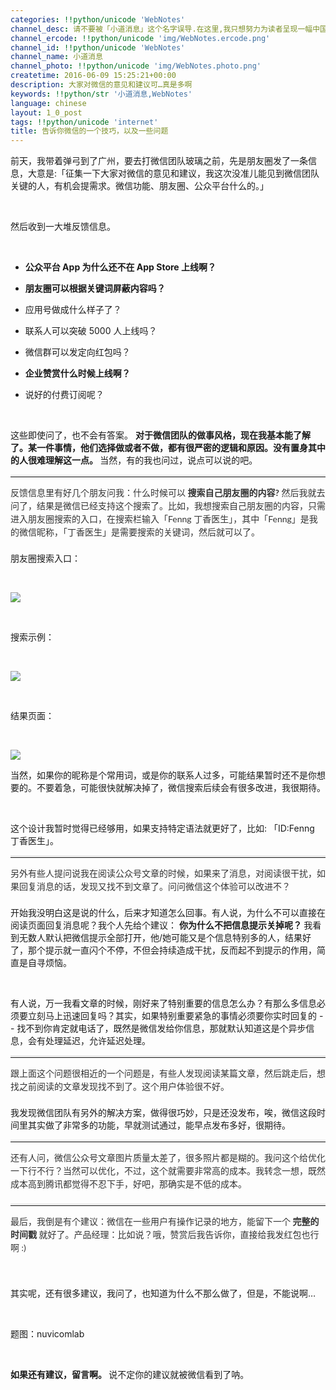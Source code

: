 ```yaml
---
categories: !!python/unicode 'WebNotes'
channel_desc: 请不要被「小道消息」这个名字误导.在这里,我只想努力为读者呈现一幅中国互联网的清明上河图.
channel_ercode: !!python/unicode 'img/WebNotes.ercode.png'
channel_id: !!python/unicode 'WebNotes'
channel_name: 小道消息
channel_photo: !!python/unicode 'img/WebNotes.photo.png'
createtime: 2016-06-09 15:25:21+00:00
description: 大家对微信的意见和建议可…真是多啊
keywords: !!python/str '小道消息,WebNotes'
language: chinese
layout: 1_0_post
tags: !!python/unicode 'internet'
title: 告诉你微信的一个技巧，以及一些问题
---
```

<div class="rich_media_content" id="js_content">
<p>
<span class="author-d-4z65zz66zl57z75zyiz66zfr2fz87zwz89znujenz75zfz86zz85zvsz89zz69zioz87zfz74zz72zz78zxz77zjz72zpz72zorz83zpz66z9">
          前天，我带着弹弓到了广州，要去打微信团队玻璃之前，先是朋友圈发了一条信息，大意是:「征集一下大家对微信的意见和建议，我这次没准儿能见到微信团队关键的人，有机会提需求。微信功能、朋友圈、公众平台什么的。」
         </span>
</p>
<p>
<span class="author-d-4z65zz66zl57z75zyiz66zfr2fz87zwz89znujenz75zfz86zz85zvsz89zz69zioz87zfz74zz72zz78zxz77zjz72zpz72zorz83zpz66z9">
<br/>
</span>
</p>
<p>
<span class="author-d-4z65zz66zl57z75zyiz66zfr2fz87zwz89znujenz75zfz86zz85zvsz89zz69zioz87zfz74zz72zz78zxz77zjz72zpz72zorz83zpz66z9">
          然后收到一大堆反馈信息。
         </span>
</p>
<p>
<span class="author-d-4z65zz66zl57z75zyiz66zfr2fz87zwz89znujenz75zfz86zz85zvsz89zz69zioz87zfz74zz72zz78zxz77zjz72zpz72zorz83zpz66z9">
<br/>
</span>
</p>
<ul class="list-paddingleft-2" style="list-style-type: disc;">
<li>
<p>
<strong>
<span class="author-d-4z65zz66zl57z75zyiz66zfr2fz87zwz89znujenz75zfz86zz85zvsz89zz69zioz87zfz74zz72zz78zxz77zjz72zpz72zorz83zpz66z9">
             公众平台 App 为什么还不在 App Store 上线啊？
            </span>
</strong>
</p>
</li>
<li>
<p>
<strong>
            朋友圈可以根据关键词屏蔽内容吗？
           </strong>
</p>
</li>
<li>
<p>
           应用号做成什么样子了？
           <br/>
</p>
</li>
<li>
<p>
           联系人可以突破 5000 人上线吗？
          </p>
</li>
<li>
<p>
           微信群可以发定向红包吗？
          </p>
</li>
<li>
<p>
<strong>
            企业赞赏什么时候上线啊？
           </strong>
</p>
</li>
<li>
<p>
           说好的付费订阅呢？
          </p>
</li>
</ul>
<p>
<br/>
</p>
<p>
         这些即使问了，也不会有答案。
         <b>
          对于微信团队的做事风格，现在我基本能了解了。某一件事情，他们选择做或者不做，都有很严密的逻辑和原因。没有置身其中的人很难理解这一点。
         </b>
         当然，有的我也问过，说点可以说的吧。
        </p>
<hr style="font-family: Lato, Helvetica, Arial, freesans, clean, sans-serif; border-right-width: 0px; border-bottom-width: 0px; border-left-width: 0px; border-top-style: solid; border-top-color: rgb(234, 234, 234); height: 1px; margin-top: 1em; margin-bottom: 1em; color: rgb(51, 51, 51); white-space: normal;"/>
<p style="font-family: Lato, Helvetica, Arial, freesans, clean, sans-serif; border: 0px; margin-top: 1em; margin-bottom: 1.5em; outline: 0px; line-height: 1.5em; color: rgb(51, 51, 51); white-space: normal;">
<span style="">
          反馈信息里有好几个朋友问我：什么时候可以
         </span>
<strong style="">
          搜索自己朋友圈的内容?
         </strong>
<span style="">
          然后我就去问了，结果是微信已经支持这个搜索了。比如，我想搜索自己朋友圈的内容，只需进入朋友圈搜索的入口，在搜索栏输入「Fenng 丁香医生」，其中「Fenng」是我的微信昵称，「丁香医生」是需要搜索的关键词，然后就可以了。
         </span>
</p>
<p>
<span class="author-d-4z65zz66zl57z75zyiz66zfr2fz87zwz89znujenz75zfz86zz85zvsz89zz69zioz87zfz74zz72zz78zxz77zjz72zpz72zorz83zpz66z9">
          朋友圈搜索入口：
         </span>
</p>
<p>
<span class="author-d-4z65zz66zl57z75zyiz66zfr2fz87zwz89znujenz75zfz86zz85zvsz89zz69zioz87zfz74zz72zz78zxz77zjz72zpz72zorz83zpz66z9">
<br/>
</span>
</p>
<p>
<span class="author-d-4z65zz66zl57z75zyiz66zfr2fz87zwz89znujenz75zfz86zz85zvsz89zz69zioz87zfz74zz72zz78zxz77zjz72zpz72zorz83zpz66z9">
<img data-ratio="0.6187050359712231" data-s="300,640" data-src="" data-type="jpeg" data-w="" src="{{ '/img/ow5rEn8QGlGVKxxAWkXqbXc98odDEgLa9nic439fFRw2qZbO6SqucFkv6xOAGqgzgOOON5sqhGICGQEKrf8YicdA.jpeg' | prepend: site.img | replace: '//','/' }}"/>
<br/>
</span>
</p>
<p>
<span class="author-d-4z65zz66zl57z75zyiz66zfr2fz87zwz89znujenz75zfz86zz85zvsz89zz69zioz87zfz74zz72zz78zxz77zjz72zpz72zorz83zpz66z9">
<br/>
</span>
</p>
<p>
<span class="author-d-4z65zz66zl57z75zyiz66zfr2fz87zwz89znujenz75zfz86zz85zvsz89zz69zioz87zfz74zz72zz78zxz77zjz72zpz72zorz83zpz66z9">
          搜索示例：
         </span>
</p>
<p>
<span class="author-d-4z65zz66zl57z75zyiz66zfr2fz87zwz89znujenz75zfz86zz85zvsz89zz69zioz87zfz74zz72zz78zxz77zjz72zpz72zorz83zpz66z9">
<br/>
</span>
</p>
<p>
<img data-ratio="0.41906474820143885" data-s="300,640" data-src="" data-type="jpeg" data-w="" src="{{ '/img/ow5rEn8QGlGVKxxAWkXqbXc98odDEgLasUlxXFibw3gvCvQrsjNbvWukialcyO1269jaDDD4GAZKc0Sw1GpQXMibA.jpeg' | prepend: site.img | replace: '//','/' }}"/>
<br/>
</p>
<p>
<br/>
</p>
<p>
<span class="author-d-4z65zz66zl57z75zyiz66zfr2fz87zwz89znujenz75zfz86zz85zvsz89zz69zioz87zfz74zz72zz78zxz77zjz72zpz72zorz83zpz66z9">
          结果页面：
         </span>
</p>
<p>
<span class="author-d-4z65zz66zl57z75zyiz66zfr2fz87zwz89znujenz75zfz86zz85zvsz89zz69zioz87zfz74zz72zz78zxz77zjz72zpz72zorz83zpz66z9">
<br/>
</span>
</p>
<p>
<span class="author-d-4z65zz66zl57z75zyiz66zfr2fz87zwz89znujenz75zfz86zz85zvsz89zz69zioz87zfz74zz72zz78zxz77zjz72zpz72zorz83zpz66z9">
<img data-ratio="0.9676258992805755" data-s="300,640" data-src="" data-type="jpeg" data-w="" src="{{ '/img/ow5rEn8QGlGVKxxAWkXqbXc98odDEgLaQOmcPLtquI0Gia0skt9VHzZn2OKHrFZ9jyMb6EVWkZUWN2eGxsfNjfA.jpeg' | prepend: site.img | replace: '//','/' }}"/>
<br/>
</span>
</p>
<p>
<span class="author-d-4z65zz66zl57z75zyiz66zfr2fz87zwz89znujenz75zfz86zz85zvsz89zz69zioz87zfz74zz72zz78zxz77zjz72zpz72zorz83zpz66z9">
          当然，如果你的昵称是个常用词，或是你的联系人过多，可能结果暂时还不是你想要的。不要着急，可能很快就解决掉了，微信搜索后续会有很多改进，我很期待。
         </span>
</p>
<p>
<span class="author-d-4z65zz66zl57z75zyiz66zfr2fz87zwz89znujenz75zfz86zz85zvsz89zz69zioz87zfz74zz72zz78zxz77zjz72zpz72zorz83zpz66z9">
<br/>
</span>
</p>
<p>
<span class="author-d-4z65zz66zl57z75zyiz66zfr2fz87zwz89znujenz75zfz86zz85zvsz89zz69zioz87zfz74zz72zz78zxz77zjz72zpz72zorz83zpz66z9">
          这个设计我暂时觉得已经够用，如果支持特定语法就更好了，比如: 「ID:Fenng 丁香医生」。
         </span>
</p>
<hr style="font-family: Lato, Helvetica, Arial, freesans, clean, sans-serif; border-right-width: 0px; border-bottom-width: 0px; border-left-width: 0px; border-top-style: solid; border-top-color: rgb(234, 234, 234); height: 1px; margin-top: 1em; margin-bottom: 1em; color: rgb(51, 51, 51); white-space: normal;"/>
<p style="font-family: Lato, Helvetica, Arial, freesans, clean, sans-serif; border: 0px; margin-top: 1em; margin-bottom: 1.5em; outline: 0px; line-height: 1.5em; color: rgb(51, 51, 51); white-space: normal;">
<span style="">
          另外有些人提问说我在阅读公众号文章的时候，如果来了消息，对阅读很干扰，如果回复消息的话，发现又找不到文章了。问问微信这个体验可以改进不？
         </span>
</p>
<p>
<span class="author-d-4z65zz66zl57z75zyiz66zfr2fz87zwz89znujenz75zfz86zz85zvsz89zz69zioz87zfz74zz72zz78zxz77zjz72zpz72zorz83zpz66z9">
          开始我没明白这是说的什么，后来才知道怎么回事。有人说，为什么不可以直接在阅读页面回复消息呢？我个人先给个建议：
          <strong>
           你为什么不把信息提示关掉呢？
          </strong>
          我看到无数人默认把微信提示全部打开，他/她可能又是个信息特别多的人，结果好了，那个提示就一直闪个不停，不但会持续造成干扰，反而起不到提示的作用，简直是自寻烦恼。
         </span>
</p>
<p>
<span class="author-d-4z65zz66zl57z75zyiz66zfr2fz87zwz89znujenz75zfz86zz85zvsz89zz69zioz87zfz74zz72zz78zxz77zjz72zpz72zorz83zpz66z9">
<br/>
</span>
</p>
<p>
<span class="author-d-4z65zz66zl57z75zyiz66zfr2fz87zwz89znujenz75zfz86zz85zvsz89zz69zioz87zfz74zz72zz78zxz77zjz72zpz72zorz83zpz66z9">
          有人说，万一我看文章的时候，刚好来了特别重要的信息怎么办？有那么多信息必须要立刻马上迅速回复吗？其实，如果特别重要紧急的事情必须要你实时回复的 -- 找不到你肯定就电话了，既然是微信发给你信息，那就默认知道这是个异步信息，会有处理延迟，允许延迟处理。
         </span>
</p>
<hr style="font-family: Lato, Helvetica, Arial, freesans, clean, sans-serif; border-right-width: 0px; border-bottom-width: 0px; border-left-width: 0px; border-top-style: solid; border-top-color: rgb(234, 234, 234); height: 1px; margin-top: 1em; margin-bottom: 1em; color: rgb(51, 51, 51); white-space: normal;"/>
<p style="font-family: Lato, Helvetica, Arial, freesans, clean, sans-serif; border: 0px; margin-top: 1em; margin-bottom: 1.5em; outline: 0px; line-height: 1.5em; color: rgb(51, 51, 51); white-space: normal;">
<span style="">
          跟上面这个问题很相近的一个问题是，有些人发现阅读某篇文章，然后跳走后，想找之前阅读的文章发现找不到了。这个用户体验很不好。
         </span>
</p>
<p>
<span class="author-d-4z65zz66zl57z75zyiz66zfr2fz87zwz89znujenz75zfz86zz85zvsz89zz69zioz87zfz74zz72zz78zxz77zjz72zpz72zorz83zpz66z9">
          我发现微信团队有另外的解决方案，做得很巧妙，只是还没发布，唉，微信这段时间里其实做了非常多的功能，早就测试通过，能早点发布多好，很期待。
         </span>
</p>
<hr style="font-family: Lato, Helvetica, Arial, freesans, clean, sans-serif; border-right-width: 0px; border-bottom-width: 0px; border-left-width: 0px; border-top-style: solid; border-top-color: rgb(234, 234, 234); height: 1px; margin-top: 1em; margin-bottom: 1em; color: rgb(51, 51, 51); white-space: normal;"/>
<p style="font-family: Lato, Helvetica, Arial, freesans, clean, sans-serif; border: 0px; margin-top: 1em; margin-bottom: 1.5em; outline: 0px; line-height: 1.5em; color: rgb(51, 51, 51); white-space: normal;">
<span style="">
          还有人问，微信公众号文章图片质量太差了，很多照片都是糊的。我问这个给优化一下行不行？当然可以优化，不过，这个就需要非常高的成本。我转念一想，既然成本高到腾讯都觉得不忍下手，好吧，那确实是不低的成本。
         </span>
</p>
<hr style="font-family: Lato, Helvetica, Arial, freesans, clean, sans-serif; border-right-width: 0px; border-bottom-width: 0px; border-left-width: 0px; border-top-style: solid; border-top-color: rgb(234, 234, 234); height: 1px; margin-top: 1em; margin-bottom: 1em; color: rgb(51, 51, 51); white-space: normal;"/>
<p style="font-family: Lato, Helvetica, Arial, freesans, clean, sans-serif; border: 0px; margin-top: 1em; margin-bottom: 1.5em; outline: 0px; line-height: 1.5em; color: rgb(51, 51, 51); white-space: normal;">
<span style="">
          最后，我倒是有个建议：微信在一些用户有操作记录的地方，能留下一个
         </span>
<strong style="">
          完整的时间戳
         </strong>
<span style="">
          就好了。产品经理：比如说？哦，赞赏后我告诉你，直接给我发红包也行啊 :)
         </span>
<br/>
</p>
<p>
<span class="author-d-4z65zz66zl57z75zyiz66zfr2fz87zwz89znujenz75zfz86zz85zvsz89zz69zioz87zfz74zz72zz78zxz77zjz72zpz72zorz83zpz66z9">
<br/>
</span>
</p>
<p>
<span class="author-d-4z65zz66zl57z75zyiz66zfr2fz87zwz89znujenz75zfz86zz85zvsz89zz69zioz87zfz74zz72zz78zxz77zjz72zpz72zorz83zpz66z9">
          其实呢，还有很多建议，我问了，也知道为什么不那么做了，但是，不能说啊…
         </span>
</p>
<p>
<br/>
</p>
<p>
         题图：nuvicomlab
        </p>
<p>
<br/>
</p>
<p>
<strong>
          如果还有建议，留言啊。
         </strong>
         说不定你的建议就被微信看到了呐。
        </p>
</div>